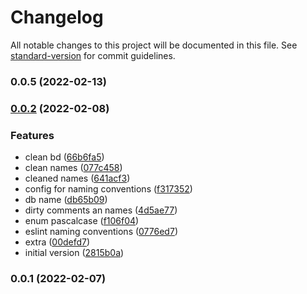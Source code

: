 # Changelog

All notable changes to this project will be documented in this file. See [standard-version](https://github.com/conventional-changelog/standard-version) for commit guidelines.

### 0.0.5 (2022-02-13)

### [0.0.2](https://github.com/LabsAdemy/Aldaba-CleanCode-Intro/compare/v0.0.1...v0.0.2) (2022-02-08)


### Features

* clean bd ([66b6fa5](https://github.com/LabsAdemy/Aldaba-CleanCode-Intro/commit/66b6fa5e10419b1641c7cc9df6435b270bf534f7))
* clean names ([077c458](https://github.com/LabsAdemy/Aldaba-CleanCode-Intro/commit/077c458f16eae7337db058e7bfd3a9b0d335d521))
* cleaned names ([641acf3](https://github.com/LabsAdemy/Aldaba-CleanCode-Intro/commit/641acf310513740fd5ccdce4bb9fb0d00bc3fd5b))
* config for naming conventions ([f317352](https://github.com/LabsAdemy/Aldaba-CleanCode-Intro/commit/f317352e559f6d6c9d6a2a6744de11ef2744a03e))
* db name ([db65b09](https://github.com/LabsAdemy/Aldaba-CleanCode-Intro/commit/db65b0967c9d7ae96f20220b4323eb2dcd55bef2))
* dirty comments an names ([4d5ae77](https://github.com/LabsAdemy/Aldaba-CleanCode-Intro/commit/4d5ae77afc7999bb1370df887a0134b1ee5a419b))
* enum pascalcase ([f106f04](https://github.com/LabsAdemy/Aldaba-CleanCode-Intro/commit/f106f04708c9d374014f0341e01db4c001d630ed))
* eslint naming conventions ([0776ed7](https://github.com/LabsAdemy/Aldaba-CleanCode-Intro/commit/0776ed75393ef9d47a49d7c6856ca859ef0f179a))
* extra ([00defd7](https://github.com/LabsAdemy/Aldaba-CleanCode-Intro/commit/00defd71b52bcbb3afb61184648ac621177ff8d2))
* initial version ([2815b0a](https://github.com/LabsAdemy/Aldaba-CleanCode-Intro/commit/2815b0a9b7625fdbce428e3a978b52a8b6759894))

### 0.0.1 (2022-02-07)

